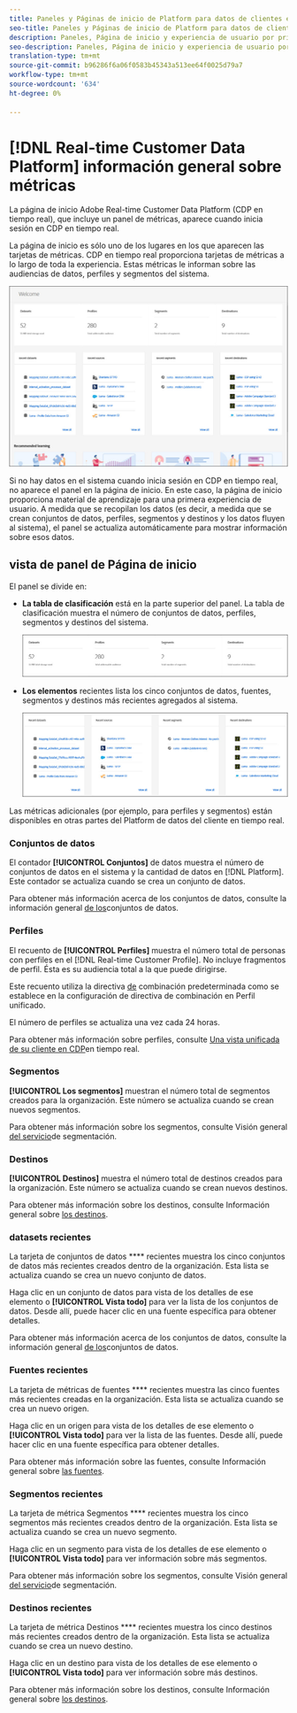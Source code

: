 ```yaml
---
title: Paneles y Páginas de inicio de Platform para datos de clientes en tiempo real
seo-title: Paneles y Páginas de inicio de Platform para datos de clientes en tiempo real
description: Paneles, Página de inicio y experiencia de usuario por primera vez de Adobe Experience Platform
seo-description: Paneles, Página de inicio y experiencia de usuario por primera vez de Adobe Experience Platform
translation-type: tm+mt
source-git-commit: b96286f6a06f0583b45343a513ee64f0025d79a7
workflow-type: tm+mt
source-wordcount: '634'
ht-degree: 0%

---
```



# [!DNL Real-time Customer Data Platform] información general sobre métricas

La página de inicio Adobe Real-time Customer Data Platform (CDP en tiempo real), que incluye un panel de métricas, aparece cuando inicia sesión en CDP en tiempo real.

La página de inicio es sólo uno de los lugares en los que aparecen las tarjetas de métricas. CDP en tiempo real proporciona tarjetas de métricas a lo largo de toda la experiencia. Estas métricas le informan sobre las audiencias de datos, perfiles y segmentos del sistema.

![imagen](assets/home2.jpg)

Si no hay datos en el sistema cuando inicia sesión en CDP en tiempo real, no aparece el panel en la página de inicio. En este caso, la página de inicio proporciona material de aprendizaje para una primera experiencia de usuario. A medida que se recopilan los datos (es decir, a medida que se crean <!--sources-->conjuntos de datos, perfiles, segmentos y destinos y los datos fluyen al sistema), el panel se actualiza automáticamente para mostrar información sobre esos datos<!-- in metric cards-->.

## vista de panel de Página de inicio

<!--The dashboard shows information in several areas. Each category of information displays for the time range shown beneath the data.-->

El panel se divide en<!-- two areas.-->:

* **La tabla de clasificación** está en la parte superior del panel. La tabla de clasificación muestra el número de conjuntos de datos, perfiles, segmentos y destinos del sistema.

   ![imagen](assets/home-leaderboard2.jpg)

<!-- * **Metric cards** display beneath the leaderboard. Metric cards show additional information, such as percentages or trends. Metric cards appear as data is collected.
    ![image](assets/home-metrics.jpg)
Some information is shown in different ways on both the leaderboard and metric cards. -->
* **Los elementos** recientes lista los cinco conjuntos de datos, fuentes, segmentos y destinos más recientes agregados al sistema.

   ![imagen](assets/home-recent.jpg)

Las métricas adicionales (por ejemplo, para perfiles y segmentos) están disponibles en otras partes del Platform de datos del cliente en tiempo real.

### Conjuntos de datos

El contador **[!UICONTROL Conjuntos]** de datos muestra el número de conjuntos de datos en el sistema y la cantidad de datos en [!DNL Platform]. Este contador se actualiza cuando se crea un conjunto de datos.

Para obtener más información acerca de los conjuntos de datos, consulte la información general [de los](../catalog/datasets/overview.md)conjuntos de datos.

### Perfiles

El recuento de **[!UICONTROL Perfiles]** muestra el número total de personas con perfiles en el [!DNL Real-time Customer Profile]. No incluye fragmentos de perfil. Ésta es su audiencia total a la que puede dirigirse.

Este recuento utiliza la directiva [de](profile/merge-policies.md) combinación predeterminada como se establece en la configuración de directiva de combinación en Perfil unificado.

El número de perfiles se actualiza una vez cada 24 horas.

Para obtener más información sobre perfiles, consulte [Una vista unificada de su cliente en CDP](profile/profile-overview.md)en tiempo real.

### Segmentos

**[!UICONTROL Los segmentos]** muestran el número total de segmentos creados para la organización. Este número se actualiza cuando se crean nuevos segmentos.

Para obtener más información sobre los segmentos, consulte Visión general [del servicio](segmentation/segmentation-overview.md)de segmentación.

### Destinos

**[!UICONTROL Destinos]** muestra el número total de destinos creados para la organización. Este número se actualiza cuando se crean nuevos destinos.

Para obtener más información sobre los destinos, consulte Información general sobre [los destinos](destinations/destinations-overview.md).

<!-- ### Successful profile records

In the leaderboard **[!UICONTROL Successful profile records]** shows the total number of records that have been successfully processed into the profile.

There is also a metric card that shows the percentage of successful records. Click **[!UICONTROL View datasets]** to see more details about the profile records. Hover over the colored area of the graph to see additional details:

![image](assets/home-profilerecords-details.PNG)

The number of successful profile records is updated hourly. 

For more information about profiles, see [A unified view of your customer in Real-time CDP](profile/profile-overview.md).

### Total profile records

The **[!UICONTROL Total profile records]** metric card shows the total number of data records enabled to feed into the profiles, and the percentage that are successful, updated once per day. This does not include all data in the data lake, because some data might not be enabled to feed into the profiles.

 Hover over the colored area of the graph to see additional details about the successful profiles:

![image](assets/home-profile-details.PNG)

Click **[!UICONTROL View profiles]** to see more details about the profile records.

For more information about profiles, see [A unified view of your customer in Real-time CDP](profile/profile-overview.md).

For more information about viewing a specific profile, see [Profile viewer](profile/profile-viewer.md).

### Failed profile records

In the leaderboard, **[!UICONTROL Failed profile records]** counts the number of records that failed to process into the profile.

The **[!UICONTROL Failed profile records]** metric card shows this count, and includes a graphical representation that helps you see how failures have trended during the time shown below the graphic. This chart is updated hourly. Click **[!UICONTROL View datasets]** to see more details about the profile records.

The number of failed profile records is updated hourly. -->

### datasets recientes

La tarjeta de conjuntos de datos **** recientes muestra los cinco conjuntos de datos más recientes creados dentro de la organización. Esta lista se actualiza cuando se crea un nuevo conjunto de datos.

Haga clic en un conjunto de datos para vista de los detalles de ese elemento o **[!UICONTROL Vista todo]** para ver la lista de los conjuntos de datos. Desde allí, puede hacer clic en una fuente específica para obtener detalles.

Para obtener más información acerca de los conjuntos de datos, consulte la información general [de los](../catalog/datasets/overview.md)conjuntos de datos.

### Fuentes recientes

La tarjeta de métricas de fuentes **** recientes muestra las cinco fuentes más recientes creadas en la organización. Esta lista se actualiza cuando se crea un nuevo origen.

Haga clic en un origen para vista de los detalles de ese elemento o **[!UICONTROL Vista todo]** para ver la lista de las fuentes. Desde allí, puede hacer clic en una fuente específica para obtener detalles.

Para obtener más información sobre las fuentes, consulte Información general sobre [las fuentes](sources/sources-overview.md).

### Segmentos recientes

La tarjeta de métrica Segmentos **** recientes muestra los cinco segmentos más recientes creados dentro de la organización. Esta lista se actualiza cuando se crea un nuevo segmento.

Haga clic en un segmento para vista de los detalles de ese elemento o **[!UICONTROL Vista todo]** para ver información sobre más segmentos.

Para obtener más información sobre los segmentos, consulte Visión general [del servicio](segmentation/segmentation-overview.md)de segmentación.

### Destinos recientes

La tarjeta de métrica Destinos **** recientes muestra los cinco destinos más recientes creados dentro de la organización. Esta lista se actualiza cuando se crea un nuevo destino.

Haga clic en un destino para vista de los detalles de ese elemento o **[!UICONTROL Vista todo]** para ver información sobre más destinos.

Para obtener más información sobre los destinos, consulte Información general sobre [los destinos](destinations/destinations-overview.md).
